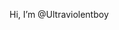 Hi, I’m @Ultraviolentboy
<!---
Ultraviolentboy/Ultraviolentboy is a ✨ special ✨ repository because its `README.md` (this file) appears on your GitHub profile.
You can click the Preview link to take a look at your changes.
--->
